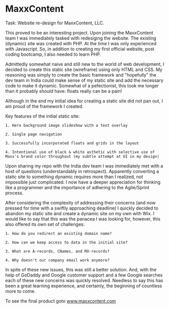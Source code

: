 # MaxxContent
Task: Website re-design for MaxxContent, LLC.

This proved to be an interesting project. Upon joining the MaxxContent team I was immediately tasked with redesiging the website. The existing (dynamic) site was created with PHP. At the time I was only experienced with Javascript. So, in addition to creating my first official website, post coding bootcamp, I also needed to learn PHP.  

Admittedly somewhat naive and still new to the world of web development, I decided to create this static site (wireframe) using only HTML and CSS. My reasoning was simply to create the basic framework and "hopefully" the dev team in India could make sense of my static site and add the necessary code to make it dynamic. Somewhat of a pefectionist, this took me longer than it probably should have: floats really can be a pain!

Although in the end my initial idea for creating a static site did not pan out, I am proud of the framework I created. 

Key features of the initial static site:

    1. Hero background image slideshow with a text overlay

    2. Single page navigation

    3. Successfully incorporated floats and grids in the layout

    4. Intentional use of black & white asthetic with selective use of Maxx's brand color throughout (my subtle attempt at UI in my design)

Upon sharing my repo with the India dev team I was immediately met with a host of questions (understandably in retrospect). Apparently converting a static site to something dynamic requires more than I realized, not impossible just complicated.  I now have a deeper appreciation for thinking like a programmer and the importance of adhering to the Agile/Sprint process.  

After considering the complexity of addressing their concerns (and now pressed for time with a swiftly approaching deadline) I quickly decided to abandon my static site and create a dynamic site on my own with Wix. I would like to say that this was the panacea I was looking for, however, this also offered its own set of challenges: 

    1. How do you redirect an existing domain name? 
    
    2. How can we keep access to data in the initial site?
    
    3. What are A-records, CNames, and MX-records?
    
    4. Why doesn't our company email work anymore?
    
In spite of these new issues, this was still a better solution. And, with the help of GoDaddy and Google customer support and a few Google searches each of these new concerns was quickly resolved. Needless to say this has been a great learning experience, and certainly, the beginning of countless more to come.
 
 To see the final product goto www.maxxcontent.com
